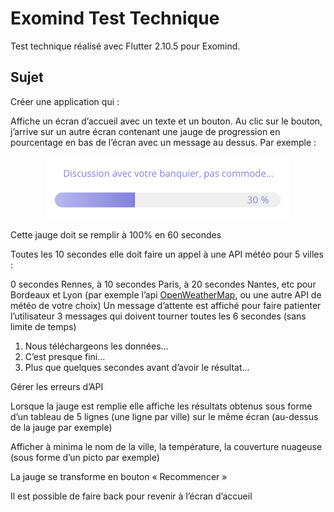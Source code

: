 # Exomind Test Technique

Test technique réalisé avec Flutter 2.10.5 pour Exomind.


## Sujet

Créer une application qui : 
 
Affiche un écran d’accueil avec un texte et un bouton.
Au clic sur le bouton, j’arrive sur un autre écran contenant une jauge de progression en pourcentage en bas de l’écran avec un message au dessus.
Par exemple : 

<p align="center">
<img src="screenshots/image001.png" height="100" title="jauge exemple">
</p>
 
Cette jauge doit se remplir à 100% en 60 secondes

Toutes les 10 secondes elle doit faire un appel à une API météo pour 5 villes : 

0 secondes Rennes, à 10 secondes Paris, à 20 secondes Nantes, etc pour Bordeaux et Lyon
(par exemple l’api <a href='https://openweathermap.org/current' target='_blank'>OpenWeatherMap</a>, ou une autre API de météo de votre choix)
Un message d’attente est affiché pour faire patienter l’utilisateur
3 messages qui doivent tourner toutes les 6 secondes (sans limite de temps)

1.    Nous téléchargeons les données…
2.    C’est presque fini…
3.    Plus que quelques secondes avant d’avoir le résultat…
 
Gérer les erreurs d’API

Lorsque la jauge est remplie elle affiche les résultats obtenus sous forme d’un tableau de 5 lignes (une ligne par ville) sur le même écran (au-dessus de la jauge par exemple)

Afficher à minima le nom de la ville, la température, la couverture nuageuse (sous forme d’un picto par exemple)

La jauge se transforme en bouton « Recommencer »

Il est possible de faire back pour revenir à l’écran d’accueil

